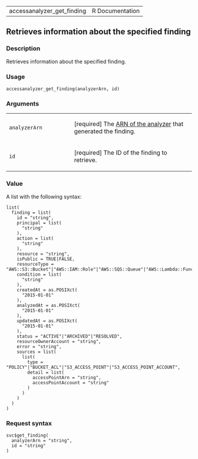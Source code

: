 <table style="width: 100%;">
<tbody>
<tr class="odd">
<td>accessanalyzer_get_finding</td>
<td style="text-align: right;">R Documentation</td>
</tr>
</tbody>
</table>

## Retrieves information about the specified finding

### Description

Retrieves information about the specified finding.

### Usage

    accessanalyzer_get_finding(analyzerArn, id)

### Arguments

<table>
<colgroup>
<col style="width: 35%" />
<col style="width: 65%" />
</colgroup>
<tbody>
<tr class="odd">
<td><code
id="accessanalyzer_get_finding_:_analyzerArn">analyzerArn</code></td>
<td><p>[required] The <a
href="https://docs.aws.amazon.com/IAM/latest/UserGuide/access-analyzer-getting-started.html#permission-resources">ARN
of the analyzer</a> that generated the finding.</p></td>
</tr>
<tr class="even">
<td><code id="accessanalyzer_get_finding_:_id">id</code></td>
<td><p>[required] The ID of the finding to retrieve.</p></td>
</tr>
</tbody>
</table>

### Value

A list with the following syntax:

    list(
      finding = list(
        id = "string",
        principal = list(
          "string"
        ),
        action = list(
          "string"
        ),
        resource = "string",
        isPublic = TRUE|FALSE,
        resourceType = "AWS::S3::Bucket"|"AWS::IAM::Role"|"AWS::SQS::Queue"|"AWS::Lambda::Function"|"AWS::Lambda::LayerVersion"|"AWS::KMS::Key"|"AWS::SecretsManager::Secret"|"AWS::EFS::FileSystem"|"AWS::EC2::Snapshot"|"AWS::ECR::Repository"|"AWS::RDS::DBSnapshot"|"AWS::RDS::DBClusterSnapshot"|"AWS::SNS::Topic",
        condition = list(
          "string"
        ),
        createdAt = as.POSIXct(
          "2015-01-01"
        ),
        analyzedAt = as.POSIXct(
          "2015-01-01"
        ),
        updatedAt = as.POSIXct(
          "2015-01-01"
        ),
        status = "ACTIVE"|"ARCHIVED"|"RESOLVED",
        resourceOwnerAccount = "string",
        error = "string",
        sources = list(
          list(
            type = "POLICY"|"BUCKET_ACL"|"S3_ACCESS_POINT"|"S3_ACCESS_POINT_ACCOUNT",
            detail = list(
              accessPointArn = "string",
              accessPointAccount = "string"
            )
          )
        )
      )
    )

### Request syntax

    svc$get_finding(
      analyzerArn = "string",
      id = "string"
    )
